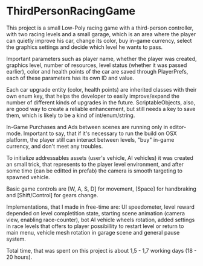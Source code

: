 # ThirdPersonRacingGame

This project is a small Low-Poly racing game with a third-person controller, 
with two racing levels and a small garage, which is an area where the player can quietly improve his car, 
change its color, buy in-game currency, select the graphics settings and decide which level he wants to pass.

Important parameters such as player name, whether the player was created, graphics level, number of resources, 
level status (whether it was passed earlier), color and health points of the car are saved through PlayerPrefs,
each of these parameters has its own ID and value.

Each car upgrade entity (color, health points) are inherited classes with their own enum key, that helps the developer 
to easily improve/expand the number of different kinds of upgrades in the future. ScriptableObjects, also, are good way 
to create a reliable enhancement, but still needs a key to save them, which is likely to be a kind of int/enum/string.

In-Game Purchases and Ads between scenes are running only in editor-mode. Important to say, that if it's necessary to run the build on OSX 
platform, the player still can interact between levels, "buy" in-game currency, and don't meet any troubles.

To initialize addressables assets (user's vehicle, AI vehicles) it was created an small trick, that represents to the player 
level environment, and after some time (can be editted in prefab) the camera is smooth targeting to spawned vehicle.

Basic game controls are [W, A, S, D] for movement, [Space] for handbraking and [Shift/Control] for gears change. 

Implementations, that I made in free-time are: UI speedometer, level reward depended on level completition state,
starting scene animation (camera view, enabling race-counter), bot AI vehicle wheels rotation, added settings 
in race levels that offers to player possibillity to restart level or return to
main menu, vehicle mesh rotation in garage scene and general pause system.

Total time, that was spent on this project is about 1,5 - 1,7 working days (18 - 20 hours). 

